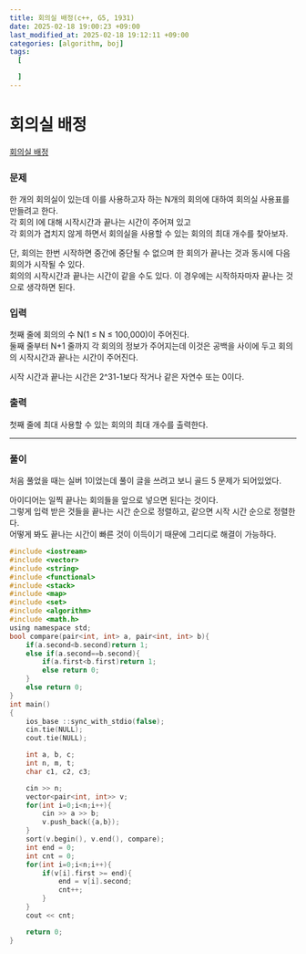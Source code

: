 ```yaml
---
title: 회의실 배정(c++, G5, 1931)
date: 2025-02-18 19:00:23 +09:00
last_modified_at: 2025-02-18 19:12:11 +09:00
categories: [algorithm, boj]
tags:
  [

  ]
---
```

# **회의실 배정**

[회의실 배정](https://www.acmicpc.net/problem/1931)

### 문제
한 개의 회의실이 있는데 이를 사용하고자 하는 N개의 회의에 대하여 회의실 사용표를 만들려고 한다.<br>
각 회의 I에 대해 시작시간과 끝나는 시간이 주어져 있고<br>
각 회의가 겹치지 않게 하면서 회의실을 사용할 수 있는 회의의 최대 개수를 찾아보자.<br>

단, 회의는 한번 시작하면 중간에 중단될 수 없으며 한 회의가 끝나는 것과 동시에 다음 회의가 시작될 수 있다.<br>
회의의 시작시간과 끝나는 시간이 같을 수도 있다. 이 경우에는 시작하자마자 끝나는 것으로 생각하면 된다.

### 입력
첫째 줄에 회의의 수 N(1 ≤ N ≤ 100,000)이 주어진다.<br>
둘째 줄부터 N+1 줄까지 각 회의의 정보가 주어지는데 이것은 공백을 사이에 두고 회의의 시작시간과 끝나는 시간이 주어진다.

시작 시간과 끝나는 시간은 2^31-1보다 작거나 같은 자연수 또는 0이다.

### 출력
첫째 줄에 최대 사용할 수 있는 회의의 최대 개수를 출력한다.

---
### 풀이
처음 풀었을 때는 실버 1이었는데 풀이 글을 쓰려고 보니 골드 5 문제가 되어있었다.<br>

아이디어는 일찍 끝나는 회의들을 앞으로 넣으면 된다는 것이다.<br>
그렇게 입력 받은 것들을 끝나는 시간 순으로 정렬하고, 같으면 시작 시간 순으로 정렬한다.<br>
어떻게 봐도 끝나는 시간이 빠른 것이 이득이기 때문에 그리디로 해결이 가능하다.<br>

```c
#include <iostream>
#include <vector>
#include <string>
#include <functional>
#include <stack>
#include <map>
#include <set>
#include <algorithm>
#include <math.h>
using namespace std;
bool compare(pair<int, int> a, pair<int, int> b){
    if(a.second<b.second)return 1;
    else if(a.second==b.second){
        if(a.first<b.first)return 1;
        else return 0;
    }
    else return 0;
}
int main()
{
    ios_base ::sync_with_stdio(false);
    cin.tie(NULL);
    cout.tie(NULL);

    int a, b, c;
    int n, m, t;
    char c1, c2, c3;

    cin >> n;
    vector<pair<int, int>> v;
    for(int i=0;i<n;i++){
        cin >> a >> b;
        v.push_back({a,b});
    }
    sort(v.begin(), v.end(), compare);
    int end = 0;
    int cnt = 0;
    for(int i=0;i<n;i++){
        if(v[i].first >= end){
            end = v[i].second;
            cnt++;
        }
    }
    cout << cnt;

    return 0;
}
```
